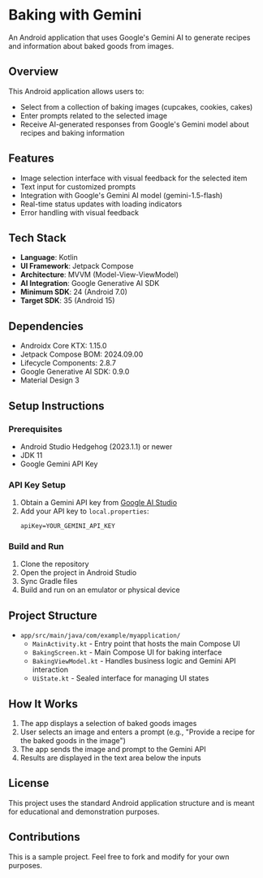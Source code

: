 # Baking with Gemini

An Android application that uses Google's Gemini AI to generate recipes and information about baked goods from images.

## Overview

This Android application allows users to:
- Select from a collection of baking images (cupcakes, cookies, cakes)
- Enter prompts related to the selected image
- Receive AI-generated responses from Google's Gemini model about recipes and baking information

## Features

- Image selection interface with visual feedback for the selected item
- Text input for customized prompts
- Integration with Google's Gemini AI model (gemini-1.5-flash)
- Real-time status updates with loading indicators
- Error handling with visual feedback

## Tech Stack

- **Language**: Kotlin
- **UI Framework**: Jetpack Compose
- **Architecture**: MVVM (Model-View-ViewModel)
- **AI Integration**: Google Generative AI SDK
- **Minimum SDK**: 24 (Android 7.0)
- **Target SDK**: 35 (Android 15)

## Dependencies

- Androidx Core KTX: 1.15.0
- Jetpack Compose BOM: 2024.09.00
- Lifecycle Components: 2.8.7
- Google Generative AI SDK: 0.9.0
- Material Design 3

## Setup Instructions

### Prerequisites

- Android Studio Hedgehog (2023.1.1) or newer
- JDK 11
- Google Gemini API Key

### API Key Setup

1. Obtain a Gemini API key from [Google AI Studio](https://aistudio.google.com/)
2. Add your API key to `local.properties`:
   ```
   apiKey=YOUR_GEMINI_API_KEY
   ```

### Build and Run

1. Clone the repository
2. Open the project in Android Studio
3. Sync Gradle files
4. Build and run on an emulator or physical device

## Project Structure

- `app/src/main/java/com/example/myapplication/`
  - `MainActivity.kt` - Entry point that hosts the main Compose UI
  - `BakingScreen.kt` - Main Compose UI for baking interface
  - `BakingViewModel.kt` - Handles business logic and Gemini API interaction
  - `UiState.kt` - Sealed interface for managing UI states

## How It Works

1. The app displays a selection of baked goods images
2. User selects an image and enters a prompt (e.g., "Provide a recipe for the baked goods in the image")
3. The app sends the image and prompt to the Gemini API
4. Results are displayed in the text area below the inputs

## License

This project uses the standard Android application structure and is meant for educational and demonstration purposes.

## Contributions

This is a sample project. Feel free to fork and modify for your own purposes.